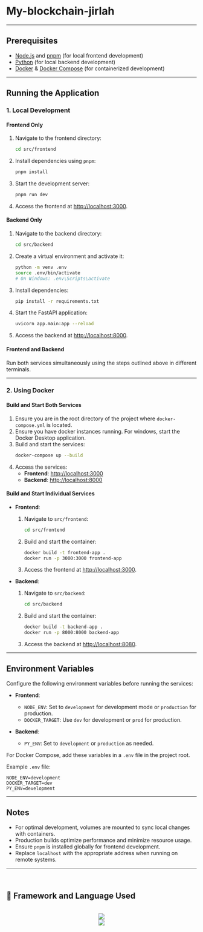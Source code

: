 # My-blockchain-jirlah


---

## Prerequisites
- [Node.js](https://nodejs.org) and [pnpm](https://pnpm.io/) (for local frontend development)
- [Python](https://python.org) (for local backend development)
- [Docker](https://docker.com) & [Docker Compose](https://docs.docker.com/compose/) (for containerized development)

---

## Running the Application

### 1. Local Development
#### **Frontend Only**
1. Navigate to the frontend directory:
   ```bash
   cd src/frontend
   ```
2. Install dependencies using `pnpm`:
   ```bash
   pnpm install
   ```
3. Start the development server:
   ```bash
   pnpm run dev
   ```
4. Access the frontend at [http://localhost:3000](http://localhost:3000).

#### **Backend Only**
1. Navigate to the backend directory:
   ```bash
   cd src/backend
   ```
2. Create a virtual environment and activate it:
   ```bash
   python -m venv .env
   source .env/bin/activate 
   # On Windows: .env\Scripts\activate
   ```
3. Install dependencies:
   ```bash
   pip install -r requirements.txt
   ```
4. Start the FastAPI application:
   ```bash
   uvicorn app.main:app --reload
   ```
5. Access the backend at [http://localhost:8000](http://localhost:8000).

#### **Frontend and Backend**
Run both services simultaneously using the steps outlined above in different terminals.

---

### 2. Using Docker
#### **Build and Start Both Services**
1. Ensure you are in the root directory of the project where `docker-compose.yml` is located.
3. Ensure you have docker instances running. For windows, start the Docker Desktop application.
2. Build and start the services:
   ```bash
   docker-compose up --build
   ```
4. Access the services:
   - **Frontend**: [http://localhost:3000](http://localhost:3000)
   - **Backend**: [http://localhost:8000](http://localhost:8000)

#### **Build and Start Individual Services**
- **Frontend**:
  1. Navigate to `src/frontend`:
     ```bash
     cd src/frontend
     ```
  2. Build and start the container:
     ```bash
     docker build -t frontend-app .
     docker run -p 3000:3000 frontend-app
     ```
  3. Access the frontend at [http://localhost:3000](http://localhost:3000).

- **Backend**:
  1. Navigate to `src/backend`:
     ```bash
     cd src/backend
     ```
  2. Build and start the container:
     ```bash
     docker build -t backend-app .
     docker run -p 8000:8000 backend-app
     ```
  3. Access the backend at [http://localhost:8080](http://localhost:8000).

---

## Environment Variables
Configure the following environment variables before running the services:
- **Frontend**:
  - `NODE_ENV`: Set to `development` for development mode or `production` for production.
  - `DOCKER_TARGET`: Use `dev` for development or `prod` for production.
  
- **Backend**:
  - `PY_ENV`: Set to `development` or `production` as needed.

For Docker Compose, add these variables in a `.env` file in the project root.

Example `.env` file:
```env
NODE_ENV=development
DOCKER_TARGET=dev
PY_ENV=development
```

---

## Notes
- For optimal development, volumes are mounted to sync local changes with containers.
- Production builds optimize performance and minimize resource usage.
- Ensure `pnpm` is installed globally for frontend development.
- Replace `localhost` with the appropriate address when running on remote systems.

---

<br>
<h2 align="left"> 📱 Framework and Language Used </h2>
<br/>
<div align="center">
  <a href="https://skillicons.dev">
    <img src="https://skillicons.dev/icons?i=python,react,css,tailwind" /> <br>
    <img src="https://skillicons.dev/icons?i=github,vscode,neovim,figma,git,docker" />
  </a>
</div>
